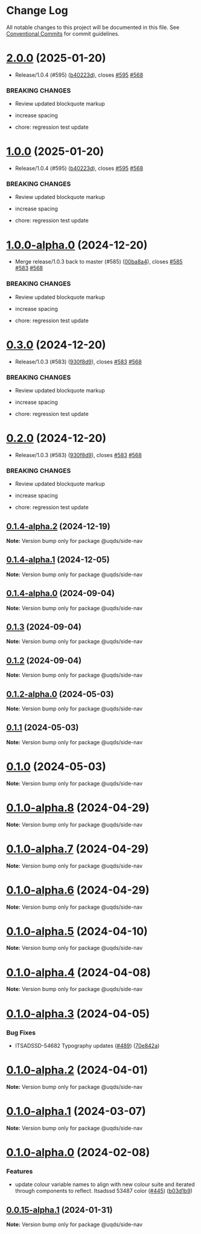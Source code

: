 # Change Log

All notable changes to this project will be documented in this file.
See [Conventional Commits](https://conventionalcommits.org) for commit guidelines.

# [2.0.0](https://github.com/uq-its-ss/design-system/compare/@uqds/side-nav@0.3.0...@uqds/side-nav@2.0.0) (2025-01-20)

- Release/1.0.4 (#595) ([b40223d](https://github.com/uq-its-ss/design-system/commit/b40223d819d456f67620dfd880380b85214c4103)), closes [#595](https://github.com/uq-its-ss/design-system/issues/595) [#568](https://github.com/uq-its-ss/design-system/issues/568)

### BREAKING CHANGES

- Review updated blockquote markup

- increase spacing

- chore: regression test update

# [1.0.0](https://github.com/uq-its-ss/design-system/compare/@uqds/side-nav@0.3.0...@uqds/side-nav@1.0.0) (2025-01-20)

- Release/1.0.4 (#595) ([b40223d](https://github.com/uq-its-ss/design-system/commit/b40223d819d456f67620dfd880380b85214c4103)), closes [#595](https://github.com/uq-its-ss/design-system/issues/595) [#568](https://github.com/uq-its-ss/design-system/issues/568)

### BREAKING CHANGES

- Review updated blockquote markup

- increase spacing

- chore: regression test update

# [1.0.0-alpha.0](https://github.com/uq-its-ss/design-system/compare/@uqds/side-nav@0.1.4-alpha.2...@uqds/side-nav@1.0.0-alpha.0) (2024-12-20)

- Merge release/1.0.3 back to master (#585) ([00ba8a4](https://github.com/uq-its-ss/design-system/commit/00ba8a439019ed08ab357499c758be419f50f150)), closes [#585](https://github.com/uq-its-ss/design-system/issues/585) [#583](https://github.com/uq-its-ss/design-system/issues/583) [#568](https://github.com/uq-its-ss/design-system/issues/568)

### BREAKING CHANGES

- Review updated blockquote markup

- increase spacing

- chore: regression test update

# [0.3.0](https://github.com/uq-its-ss/design-system/compare/@uqds/side-nav@0.1.4-alpha.0...@uqds/side-nav@0.3.0) (2024-12-20)

- Release/1.0.3 (#583) ([930f8d9](https://github.com/uq-its-ss/design-system/commit/930f8d97b814748829f45194e1b5009680ee7890)), closes [#583](https://github.com/uq-its-ss/design-system/issues/583) [#568](https://github.com/uq-its-ss/design-system/issues/568)

### BREAKING CHANGES

- Review updated blockquote markup

- increase spacing

- chore: regression test update

# [0.2.0](https://github.com/uq-its-ss/design-system/compare/@uqds/side-nav@0.1.4-alpha.0...@uqds/side-nav@0.2.0) (2024-12-20)

- Release/1.0.3 (#583) ([930f8d9](https://github.com/uq-its-ss/design-system/commit/930f8d97b814748829f45194e1b5009680ee7890)), closes [#583](https://github.com/uq-its-ss/design-system/issues/583) [#568](https://github.com/uq-its-ss/design-system/issues/568)

### BREAKING CHANGES

- Review updated blockquote markup

- increase spacing

- chore: regression test update

## [0.1.4-alpha.2](https://github.com/uq-its-ss/design-system/compare/@uqds/side-nav@0.1.4-alpha.1...@uqds/side-nav@0.1.4-alpha.2) (2024-12-19)

**Note:** Version bump only for package @uqds/side-nav

## [0.1.4-alpha.1](https://github.com/uq-its-ss/design-system/compare/@uqds/side-nav@0.1.4-alpha.0...@uqds/side-nav@0.1.4-alpha.1) (2024-12-05)

**Note:** Version bump only for package @uqds/side-nav

## [0.1.4-alpha.0](https://github.com/uq-its-ss/design-system/compare/@uqds/side-nav@0.1.3...@uqds/side-nav@0.1.4-alpha.0) (2024-09-04)

**Note:** Version bump only for package @uqds/side-nav

## [0.1.3](https://github.com/uq-its-ss/design-system/compare/@uqds/side-nav@0.1.2-alpha.0...@uqds/side-nav@0.1.3) (2024-09-04)

**Note:** Version bump only for package @uqds/side-nav

## [0.1.2](https://github.com/uq-its-ss/design-system/compare/@uqds/side-nav@0.1.2-alpha.0...@uqds/side-nav@0.1.2) (2024-09-04)

**Note:** Version bump only for package @uqds/side-nav

## [0.1.2-alpha.0](https://github.com/uq-its-ss/design-system/compare/@uqds/side-nav@0.1.0-alpha.8...@uqds/side-nav@0.1.2-alpha.0) (2024-05-03)

**Note:** Version bump only for package @uqds/side-nav

## [0.1.1](https://github.com/uq-its-ss/design-system/compare/@uqds/side-nav@0.1.0-alpha.8...@uqds/side-nav@0.1.1) (2024-05-03)

**Note:** Version bump only for package @uqds/side-nav

# [0.1.0](https://github.com/uq-its-ss/design-system/compare/@uqds/side-nav@0.1.0-alpha.8...@uqds/side-nav@0.1.0) (2024-05-03)

**Note:** Version bump only for package @uqds/side-nav

# [0.1.0-alpha.8](https://github.com/uq-its-ss/design-system/compare/@uqds/side-nav@0.1.0-alpha.7...@uqds/side-nav@0.1.0-alpha.8) (2024-04-29)

**Note:** Version bump only for package @uqds/side-nav

# [0.1.0-alpha.7](https://github.com/uq-its-ss/design-system/compare/@uqds/side-nav@0.1.0-alpha.6...@uqds/side-nav@0.1.0-alpha.7) (2024-04-29)

**Note:** Version bump only for package @uqds/side-nav

# [0.1.0-alpha.6](https://github.com/uq-its-ss/design-system/compare/@uqds/side-nav@0.1.0-alpha.5...@uqds/side-nav@0.1.0-alpha.6) (2024-04-29)

**Note:** Version bump only for package @uqds/side-nav

# [0.1.0-alpha.5](https://github.com/uq-its-ss/design-system/compare/@uqds/side-nav@0.1.0-alpha.4...@uqds/side-nav@0.1.0-alpha.5) (2024-04-10)

**Note:** Version bump only for package @uqds/side-nav

# [0.1.0-alpha.4](https://github.com/uq-its-ss/design-system/compare/@uqds/side-nav@0.1.0-alpha.3...@uqds/side-nav@0.1.0-alpha.4) (2024-04-08)

**Note:** Version bump only for package @uqds/side-nav

# [0.1.0-alpha.3](https://github.com/uq-its-ss/design-system/compare/@uqds/side-nav@0.1.0-alpha.2...@uqds/side-nav@0.1.0-alpha.3) (2024-04-05)

### Bug Fixes

- ITSADSSD-54682 Typography updates ([#489](https://github.com/uq-its-ss/design-system/issues/489)) ([70e842a](https://github.com/uq-its-ss/design-system/commit/70e842a1552cddc9c63452ae63bae91b380f420b))

# [0.1.0-alpha.2](https://github.com/uq-its-ss/design-system/compare/@uqds/side-nav@0.1.0-alpha.1...@uqds/side-nav@0.1.0-alpha.2) (2024-04-01)

**Note:** Version bump only for package @uqds/side-nav

# [0.1.0-alpha.1](https://github.com/uq-its-ss/design-system/compare/@uqds/side-nav@0.1.0-alpha.0...@uqds/side-nav@0.1.0-alpha.1) (2024-03-07)

**Note:** Version bump only for package @uqds/side-nav

# [0.1.0-alpha.0](https://github.com/uq-its-ss/design-system/compare/@uqds/side-nav@0.0.15-alpha.1...@uqds/side-nav@0.1.0-alpha.0) (2024-02-08)

### Features

- update colour variable names to align with new colour suite and iterated through components to reflect. Itsadssd 53487 color ([#445](https://github.com/uq-its-ss/design-system/issues/445)) ([b03d1b9](https://github.com/uq-its-ss/design-system/commit/b03d1b9a7944f4552750706b276405b0988abf90))

## [0.0.15-alpha.1](https://github.com/uq-its-ss/design-system/compare/@uqds/side-nav@0.0.15-alpha.0...@uqds/side-nav@0.0.15-alpha.1) (2024-01-31)

**Note:** Version bump only for package @uqds/side-nav
